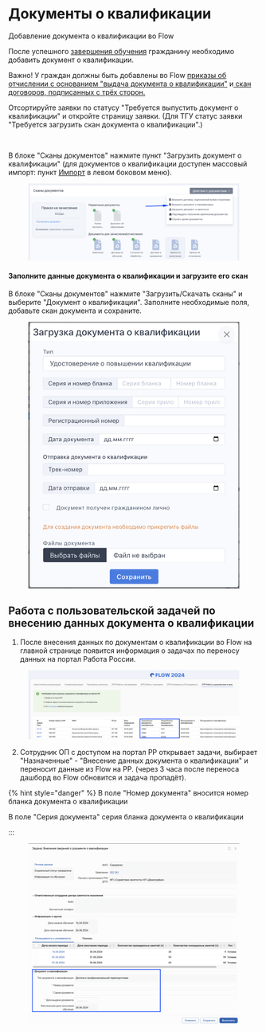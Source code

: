 # Документы о квалификации

Добавление документа о квалификации во Flow&#x20;

После успешного [завершения обучения](https://informa.gitbook.io/odin/instrukcii-po-rabote/dlya-administratorov/zavershenie-obucheniya-programm-sodeistviya-zanyatosti) гражданину необходимо добавить документ о квалификации.

Важно! У граждан должны быть добавлены во  Flow [приказы об отчислении с основанием "выдача документа о квалификации"](../prikazy/) и[ скан договоров, подписанных с трёх сторон.](../../zayavki/dogovor-podpisannyi-vsemi-storonami.md)

Отсортируйте заявки по статусу "Требуется выпустить документ о квалификации" и откройте страницу заявки. (Для ТГУ статус заявки "Требуется загрузить скан документа о квалификации".)

<figure><img src="https://files.gitbook.com/v0/b/gitbook-x-prod.appspot.com/o/spaces%2F6FvCNXbpLxAd1ruRiugy%2Fuploads%2Fx8IbvfZwxs1bRqqm80R1%2Fimage.png?alt=media&#x26;token=bb7803c4-6884-476d-a95b-37ba0e78dcd6" alt=""><figcaption></figcaption></figure>

В блоке "Сканы документов" нажмите пункт "Загрузить документ о квалификации" (для документов о квалификации доступен массовый импорт: пункт [Импорт](massovyi-import.md) в левом боковом меню).

<figure><img src="../../.gitbook/assets/image (24).png" alt=""><figcaption></figcaption></figure>

#### Заполните данные документа о квалификации и загрузите его скан <a href="#zapolnite-dannye-dokumenta-o-kvalifikacii-i-zagruzite-ego-skan" id="zapolnite-dannye-dokumenta-o-kvalifikacii-i-zagruzite-ego-skan"></a>

В блоке "Сканы документов" нажмите "Загрузить/Скачать сканы" и выберите "Документ о квалификации". Заполните необходимые поля, добавьте скан документа и сохраните.

<figure><img src="../../.gitbook/assets/image (25).png" alt=""><figcaption></figcaption></figure>

## Работа с пользовательской задачей по внесению данных документа о квалификации <a href="#skan-dokumenta-o-kvalifikacii-v-lk-grazhdanina" id="skan-dokumenta-o-kvalifikacii-v-lk-grazhdanina"></a>

1. После внесения данных по документам о квалификации во Flow на главной странице появится информация о задачах по переносу данных на портал Работа России.

<figure><img src="../../.gitbook/assets/image (182).png" alt=""><figcaption></figcaption></figure>

2. Сотрудник ОП с доступом на портал РР открывает задачи, выбирает "Назначенные" - "Внесение данных документа о квалификации" и переносит данные из Flow на РР. (через 3 часа после переноса дашборд во Flow обновится и задача пропадёт).

{% hint style="danger" %}
В поле "Номер документа" вносится номер бланка документа о квалификации

В поле "Серия документа" серия бланка документа о квалификации

:::

<figure><img src="../../.gitbook/assets/image (22).png" alt=""><figcaption></figcaption></figure>
